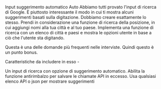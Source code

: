 Input suggerimento automatico Auto
Abbiamo tutti provato l'input di ricerca di Google. È piuttosto interessante il modo in cui ti mostra alcuni suggerimenti basati sulla digitazione. Dobbiamo creare esattamente lo stesso. Prendi in considerazione una funzione di ricerca della posizione, in cui aggiungi nomi alla tua città e al tuo paese. Implementa una funzione di ricerca con un elenco di città e paesi e mostra le opzioni utente in base a ciò che l'utente sta digitando.

Questa è una delle domande più frequenti nelle interviste. Quindi questo è un punto bonus.

Caratteristiche da includere in esso -

Un input di ricerca con opzione di suggerimento automatico.
Abilita la funzione antirimbalzo per salvare le chiamate API in eccesso.
Usa qualsiasi elenco API o json per mostrare suggerimenti
